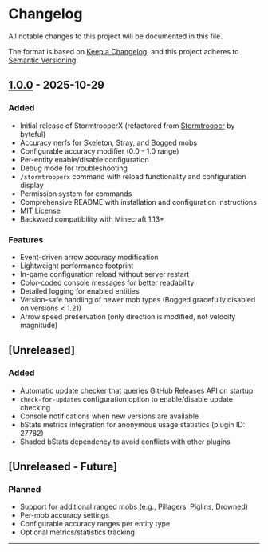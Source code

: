 # Changelog

All notable changes to this project will be documented in this file.

The format is based on [Keep a Changelog](https://keepachangelog.com/en/1.0.0/),
and this project adheres to [Semantic Versioning](https://semver.org/spec/v2.0.0.html).

## [1.0.0] - 2025-10-29

### Added
- Initial release of StormtrooperX (refactored from [Stormtrooper](https://github.com/byteful/Stormtrooper) by byteful)
- Accuracy nerfs for Skeleton, Stray, and Bogged mobs
- Configurable accuracy modifier (0.0 - 1.0 range)
- Per-entity enable/disable configuration
- Debug mode for troubleshooting
- `/stormtrooperx` command with reload functionality and configuration display
- Permission system for commands
- Comprehensive README with installation and configuration instructions
- MIT License
- Backward compatibility with Minecraft 1.13+

### Features
- Event-driven arrow accuracy modification
- Lightweight performance footprint
- In-game configuration reload without server restart
- Color-coded console messages for better readability
- Detailed logging for enabled entities
- Version-safe handling of newer mob types (Bogged gracefully disabled on versions < 1.21)
- Arrow speed preservation (only direction is modified, not velocity magnitude)

## [Unreleased]

### Added
- Automatic update checker that queries GitHub Releases API on startup
- `check-for-updates` configuration option to enable/disable update checking
- Console notifications when new versions are available
- bStats metrics integration for anonymous usage statistics (plugin ID: 27782)
- Shaded bStats dependency to avoid conflicts with other plugins

## [Unreleased - Future]

### Planned
- Support for additional ranged mobs (e.g., Pillagers, Piglins, Drowned)
- Per-mob accuracy settings
- Configurable accuracy ranges per entity type
- Optional metrics/statistics tracking

---

[1.0.0]: https://github.com/mdw19873/stormtrooperx/releases/tag/v1.0.0
